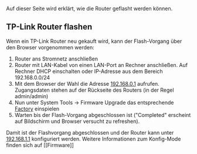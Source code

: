 Auf dieser Seite wird erklärt, wie die Router geflasht werden können.

## TP-Link Router flashen

Wenn ein TP-Link Router neu gekauft wird, kann der Flash-Vorgang über den Browser vorgenommen werden:

1. Router ans Stromnetz anschließen
2. Router mit LAN-Kabel von einen LAN-Port an Rechner anschließen. Auf Rechner DHCP einschalten oder IP-Adresse aus dem Bereich 192.168.0.0/24
3. Mit dem Browser der Wahl die Adresse [192.168.0.1](http://192.168.0.1) aufrufen. Zugangsdaten stehen auf der Rückseite des Routers (in der Regel admin/admin)
4. Nun unter System Tools -> Firmware Upgrade das entsprechende [Factory](http://downloads.bremen.freifunk.net/firmware/nightly/factory/) einspielen
5. Warten bis der Flash-Vorgang abgeschlossen ist ("Completed" erscheint auf Bildschirm und Browser versucht zu refreshen).

Damit ist der Flashvorgang abgeschlossen und der Router kann unter [192.168.1.1](http://192.168.1.1) konfiguriert werden. Weitere Informationen zum Konfig-Mode finden sich auf [[Firmware]] 
